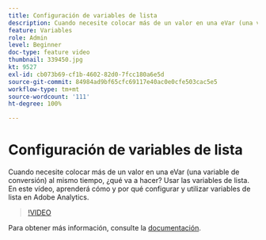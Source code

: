 ```yaml
---
title: Configuración de variables de lista
description: Cuando necesite colocar más de un valor en una eVar (una variable de conversión) al mismo tiempo, ¿qué va a hacer? Usar las variables de lista. En este vídeo, aprenderá cómo y por qué configurar y utilizar variables de lista en Adobe Analytics.
feature: Variables
role: Admin
level: Beginner
doc-type: feature video
thumbnail: 339450.jpg
kt: 9527
exl-id: cb073b69-cf1b-4602-82d0-7fcc180a6e5d
source-git-commit: 84984ad9bf65cfc69117e40ac0e0cfe503cac5e5
workflow-type: tm+mt
source-wordcount: '111'
ht-degree: 100%

---
```


# Configuración de variables de lista

Cuando necesite colocar más de un valor en una eVar (una variable de conversión) al mismo tiempo, ¿qué va a hacer? Usar las variables de lista. En este vídeo, aprenderá cómo y por qué configurar y utilizar variables de lista en Adobe Analytics.

>[!VIDEO](https://video.tv.adobe.com/v/339450/?quality=12&learn=on)

Para obtener más información, consulte la [documentación](https://experienceleague.adobe.com/docs/analytics/admin/admin-tools/conversion-variables/list-var-admin.html?lang=es).
